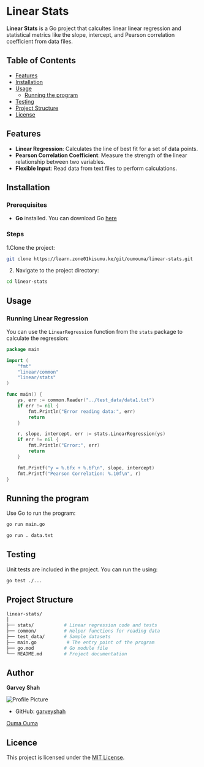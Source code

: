 # Linear Stats

**Linear Stats** is a Go project that calcultes linear linear regression and statistical metrics like the slope, intercept, and Pearson correlation coefficient from data files.

## Table of Contents
+ [Features](#features)
+ [Installation](#installation)
+ [Usage](#usage)
   + [Running the program](#running-the-program)
+ [Testing](#testing)
+ [Project Structure](#project-structure)
+ [License](#licence)

## Features
+ **Linear Regression**: Calculates the line of best fit for a set of data points.
+ **Pearson Correlation Coefficient**: Measure the strength of the linear relationship between two variables.
+ **Flexible Input**: Read data from text files to perform calculations.

## Installation
### Prerequisites
+ **Go** installed. You can download Go [here](https://golang.org/doc/install)
### Steps
1.Clone the project: 
```bash
git clone https://learn.zone01kisumu.ke/git/oumouma/linear-stats.git
```
2. Navigate to the project directory:
```bash
cd linear-stats
```
## Usage
### Running Linear Regression
You can use the `LinearRegression` function from the `stats` package to calculate the regression:
```go
package main

import (
    "fmt"
    "linear/common"
    "linear/stats"
)

func main() {
    ys, err := common.Reader("../test_data/data1.txt")
    if err != nil {
        fmt.Println("Error reading data:", err)
        return
    }

    r, slope, intercept, err := stats.LinearRegression(ys)
    if err != nil {
        fmt.Println("Error:", err)
        return
    }

    fmt.Printf("y = %.6fx + %.6f\n", slope, intercept)
    fmt.Printf("Pearson Correlation: %.10f\n", r)
}
```
## Running the program
Use Go to run the program:
```bash
go run main.go
```

```bash
go run . data.txt
```
## Testing
Unit tests are included in the project. You can run the using:
```bash
go test ./...
```

## Project Structure
```bash
linear-stats/
│
├── stats/           # Linear regression code and tests
├── common/          # Helper functions for reading data
├── test_data/       # Sample datasets
├── main.go           # The entry point of the program
├── go.mod           # Go module file
└── README.md        # Project documentation
```

## Author

**Garvey Shah**

![Profile Picture](https://avatars.githubusercontent.com/u/162585009?v=4)

- GitHub: [garveyshah](https://github.com/garveyshah)

[Ouma Ouma]()

## Licence
This project is licensed under the [MIT License](/LICENSE).


